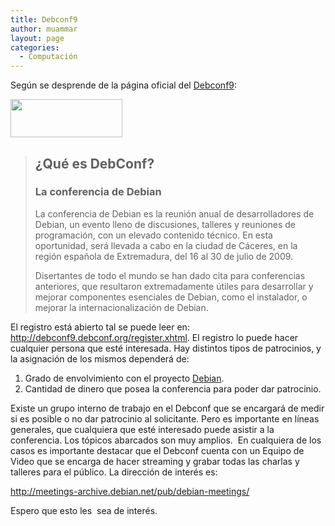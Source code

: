 ```yaml
---
title: Debconf9
author: muammar
layout: page
categories:
  - Computación
---
```

Según se desprende de la página oficial del <a href="http://debconf9.debconf.org/" target="_blank">Debconf9</a>:

<img class="aligncenter" title="Debian" src="http://www.debian.org/Pics/debian.png" alt="" width="179" height="61" />

> ## ¿Qué es DebConf?
> 
> ### La conferencia de Debian
> 
> La conferencia de Debian es la reunión anual de desarrolladores de Debian, un evento lleno de discusiones, talleres y reuniones de programación, con un elevado contenido técnico. En esta oportunidad, será llevada a cabo en la ciudad de Cáceres, en la región española de Extremadura, del 16 al 30 de julio de 2009.
> 
> Disertantes de todo el mundo se han dado cita para conferencias anteriores, que resultaron extremadamente útiles para desarrollar y mejorar componentes esenciales de Debian, como el instalador, o mejorar la internacionalización de Debian.

El registro está abierto tal se puede leer en: <a href="http://" target="_blank">http://debconf9.debconf.org/register.xhtml</a>. El registro lo puede hacer cualquier persona que esté interesada. Hay distintos tipos de patrocinios, y la asignación de los mismos dependerá de:

  1. Grado de envolvimiento con el proyecto <a href="http://www.debian.org" target="_blank">Debian</a>.
  2. Cantidad de dinero que posea la conferencia para poder dar patrocinio.

Existe un grupo interno de trabajo en el Debconf que se encargará de medir si es posible o no dar patrocinio al solicitante. Pero es importante en líneas generales, que cualquiera que esté interesado puede asistir a la conferencia. Los tópicos abarcados son muy amplios.  En cualquiera de los casos es importante destacar que el Debconf cuenta con un Equipo de Video que se encarga de hacer streaming y grabar todas las charlas y talleres para el público. La dirección de interés es:

<a href="http://meetings-archive.debian.net/pub/debian-meetings/" target="_blank">http://meetings-archive.debian.net/pub/debian-meetings/</a>

Espero que esto les  sea de interés.
